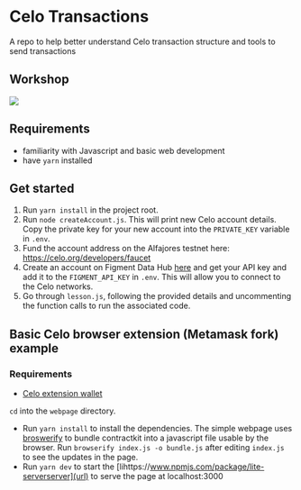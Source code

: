 # Celo Transactions

A repo to help better understand Celo transaction structure and tools to send transactions

## Workshop

![](http://img.youtube.com/vi/rwq14V9e2hU/0.jpg)

## Requirements

- familiarity with Javascript and basic web development 
- have `yarn` installed

## Get started 

1. Run `yarn install` in the project root.
2. Run `node createAccount.js`. This will print new Celo account details. Copy the private key for your new account into the `PRIVATE_KEY` variable in `.env`.
3. Fund the account address on the Alfajores testnet here: https://celo.org/developers/faucet
4. Create an account on Figment Data Hub [here](https://figment.io/datahub/celo/) and get your API key and add it to the `FIGMENT_API_KEY` in `.env`. This will allow you to connect to the Celo networks.
5. Go through `lesson.js`, following the provided details and uncommenting the function calls to run the associated code.

## Basic Celo browser extension (Metamask fork) example

### Requirements

- [Celo extension wallet](https://chrome.google.com/webstore/detail/celoextensionwallet/kkilomkmpmkbdnfelcpgckmpcaemjcdh)

`cd` into the `webpage` directory. 
- Run `yarn install` to install the dependencies. The simple webpage uses [broswerify](http://browserify.org/) to bundle contractkit into a javascript file usable by the browser. Run `browserify index.js -o bundle.js` after editing `index.js` to see the updates in the page.
- Run `yarn dev` to start the [lihttps://www.npmjs.com/package/lite-serverserver](url) to serve the page at localhost:3000
